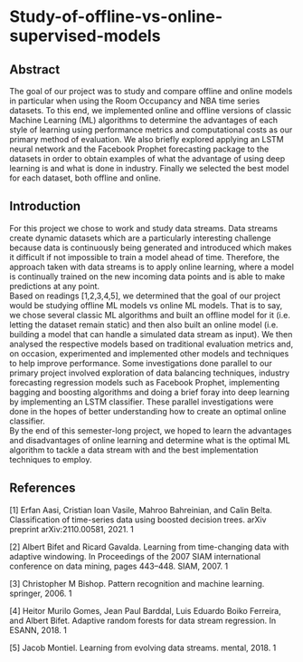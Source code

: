 # Study-of-offline-vs-online-supervised-models

## Abstract
The goal of our project was to study and compare offline and online models in particular when using the Room Occupancy and NBA time series datasets. To this end, we implemented online and offline versions of classic Machine Learning (ML) algorithms to determine the advantages of each style of learning using performance metrics and computational costs as our primary method of evaluation. We also briefly explored applying an LSTM neural network and the Facebook Prophet forecasting package to the datasets in order to obtain examples of what the advantage of using deep learning is and what is done in industry. Finally we selected the best model for each dataset, both offline and online.

## Introduction

For this project we chose to work and study data streams. Data streams create dynamic datasets which are a particularly interesting challenge because data is continuously being generated and introduced which makes it difficult if not impossible to train a model ahead of time. Therefore, the approach taken with data streams is to apply online learning, where a model is continually trained on the new incoming data points and is able to make predictions at any point. \
Based on readings [1,2,3,4,5], we determined that the goal of our project would be studying offline ML models vs online ML models. That is to say, we chose several classic ML algorithms and built an offline model for it (i.e. letting the dataset remain static) and then also built an online model (i.e. building a model that can handle a simulated data stream as input). We then analysed the respective models based on traditional evaluation metrics and, on occasion, experimented and implemented other models and techniques to help improve performance. Some investigations done parallel to our primary project involved exploration of data balancing techniques, industry forecasting regression models such as Facebook Prophet, implementing bagging and boosting algorithms and doing a brief foray into deep learning by implementing an LSTM classifier. These parallel investigations were done in the hopes of better understanding how to create an optimal online classifier. \
By the end of this semester-long project, we hoped to learn the advantages and disadvantages of online learning and determine what is the optimal ML algorithm to tackle a data stream with and the best implementation techniques to employ.

## References

[1] Erfan Aasi, Cristian Ioan Vasile, Mahroo Bahreinian, and Calin Belta. Classification of time-series data using boosted
decision trees. arXiv preprint arXiv:2110.00581, 2021. 1

[2] Albert Bifet and Ricard Gavalda. Learning from time-changing data with adaptive windowing. In Proceedings of the 2007 SIAM international conference on data mining, pages 443–448. SIAM, 2007. 1

[3] Christopher M Bishop. Pattern recognition and machine learning. springer, 2006. 1

[4] Heitor Murilo Gomes, Jean Paul Barddal, Luis Eduardo Boiko Ferreira, and Albert Bifet. Adaptive random forests for data stream regression. In ESANN, 2018. 1

[5] Jacob Montiel. Learning from evolving data streams. mental, 2018. 1

